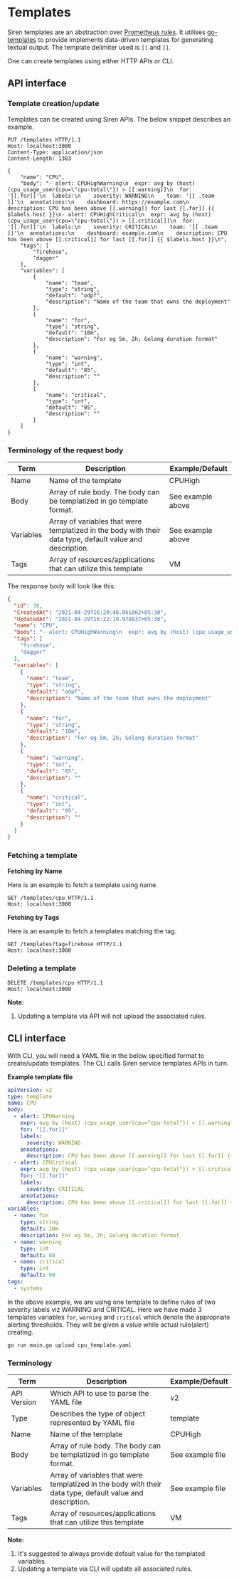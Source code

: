 # Templates

Siren templates are an abstraction
over [Prometheus rules](https://prometheus.io/docs/prometheus/latest/configuration/alerting_rules/). It
utilises [go-templates](https://golang.org/pkg/text/template/) to provide implements data-driven templates for
generating textual output. The template delimiter used is `[[` and `]]`.

One can create templates using either HTTP APIs or CLI.

## API interface

### Template creation/update

Templates can be created using Siren APIs. The below snippet describes an example.

```text
PUT /templates HTTP/1.1
Host: localhost:3000
Content-Type: application/json
Content-Length: 1383

{
    "name": "CPU",
    "body": "- alert: CPUHighWarning\n  expr: avg by (host) (cpu_usage_user{cpu=\"cpu-total\"}) > [[.warning]]\n  for: '[[.for]]'\n  labels:\n    severity: WARNING\n    team: '[[ .team ]]'\n  annotations:\n    dashboard: https://example.com\n    description: CPU has been above [[.warning]] for last [[.for]] {{ $labels.host }}\n- alert: CPUHighCritical\n  expr: avg by (host) (cpu_usage_user{cpu=\"cpu-total\"}) > [[.critical]]\n  for: '[[.for]]'\n  labels:\n    severity: CRITICAL\n    team: '[[ .team ]]'\n  annotations:\n    dashboard: example.com\n    description: CPU has been above [[.critical]] for last [[.for]] {{ $labels.host }}\n",
    "tags": [
        "firehose",
        "dagger"
    ],
    "variables": [
        {
            "name": "team",
            "type": "string",
            "default": "odpf",
            "description": "Name of the team that owns the deployment"
        },
        {
            "name": "for",
            "type": "string",
            "default": "10m",
            "description": "For eg 5m, 2h; Golang duration format"
        },
        {
            "name": "warning",
            "type": "int",
            "default": "85",
            "description": ""
        },
        {
            "name": "critical",
            "type": "int",
            "default": "95",
            "description": ""
        }
    ]
}

```

### Terminology of the request body

| Term        | Description                                                                                                | Example/Default  |
|-------------|------------------------------------------------------------------------------------------------------------|------------------|
| Name        | Name of the template                                                                                       | CPUHigh          |
| Body        | Array of rule body. The body can be templatized in go template format.                                     | See example above |
| Variables   | Array of variables that were templatized in the body with their data type, default value and description.  | See example above |
| Tags        | Array of resources/applications that can utilize this template                                             | VM               |

The response body will look like this:

```json
{
  "id": 38,
  "CreatedAt": "2021-04-29T16:20:48.061862+05:30",
  "UpdatedAt": "2021-04-29T16:22:19.978837+05:30",
  "name": "CPU",
  "body": "- alert: CPUHighWarning\n  expr: avg by (host) (cpu_usage_user{cpu=\"cpu-total\"}) > [[.warning]]\n  for: '[[.for]]'\n  labels:\n    severity: WARNING\n    team: '[[ .team ]]'\n  annotations:\n    dashboard: https://example.com\n    description: CPU has been above [[.warning]] for last [[.for]] {{ $labels.host }}\n- alert: CPUHighCritical\n  expr: avg by (host) (cpu_usage_user{cpu=\"cpu-total\"}) > [[.critical]]\n  for: '[[.for]]'\n  labels:\n    severity: CRITICAL\n    team: '[[ .team ]]'\n  annotations:\n    dashboard: example.com\n    description: CPU has been above [[.critical]] for last [[.for]] {{ $labels.host }}\n",
  "tags": [
    "firehose",
    "dagger"
  ],
  "variables": [
    {
      "name": "team",
      "type": "string",
      "default": "odpf",
      "description": "Name of the team that owns the deployment"
    },
    {
      "name": "for",
      "type": "string",
      "default": "10m",
      "description": "For eg 5m, 2h; Golang duration format"
    },
    {
      "name": "warning",
      "type": "int",
      "default": "85",
      "description": ""
    },
    {
      "name": "critical",
      "type": "int",
      "default": "95",
      "description": ""
    }
  ]
}
```

### Fetching a template

**Fetching by Name**

Here is an example to fetch a template using name.

```text
GET /templates/cpu HTTP/1.1
Host: localhost:3000
```

**Fetching by Tags**

Here is an example to fetch a templates matching the tag.

```text
GET /templates?tag=firehose HTTP/1.1
Host: localhost:3000
```

### Deleting a template

```text
DELETE /templates/cpu HTTP/1.1
Host: localhost:3000
```

**Note:**

1. Updating a template via API will not upload the associated rules.

## CLI interface

With CLI, you will need a YAML file in the below specified format to create/update templates. The CLI calls Siren
service templates APIs in turn.

**Example template file**

```yaml
apiVersion: v2
type: template
name: CPU
body:
  - alert: CPUWarning
    expr: avg by (host) (cpu_usage_user{cpu="cpu-total"}) > [[.warning]]
    for: "[[.for]]"
    labels:
      severity: WARNING
    annotations:
      description: CPU has been above [[.warning]] for last [[.for]] {{ $labels.host }}
  - alert: CPUCritical
    expr: avg by (host) (cpu_usage_user{cpu="cpu-total"}) > [[.critical]]
    for: "[[.for]]"
    labels:
      severity: CRITICAL
    annotations:
      description: CPU has been above [[.critical]] for last [[.for]] {{ $labels.host }}
variables:
  - name: for
    type: string
    default: 10m
    description: For eg 5m, 2h; Golang duration format
  - name: warning
    type: int
    default: 80
  - name: critical
    type: int
    default: 90
tags:
  - systems
```

In the above example, we are using one template to define rules of two severity labels viz WARNING and CRITICAL. Here we
have made 3 templates variables `for`, `warning` and `critical` which denote the appropriate alerting thresholds. They
will be given a value while actual rule(alert) creating.

```shell
go run main.go upload cpu_template.yaml
```

### Terminology

| Term        | Description                                                                                                | Example/Default  |
|-------------|------------------------------------------------------------------------------------------------------------|------------------|
| API Version | Which API to use to parse the YAML file                                                                    | v2               |
| Type        | Describes the type of object represented by YAML file                                                      | template         |
| Name        | Name of the template                                                                                       | CPUHigh          |
| Body        | Array of rule body. The body can be templatized in go template format.                                     | See example file |
| Variables   | Array of variables that were templatized in the body with their data type, default value and description.  | See example file |
| Tags        | Array of resources/applications that can utilize this template                                             | VM               |

**Note:**

1. It's suggested to always provide default value for the templated variables.
2. Updating a template via CLI will update all associated rules.

